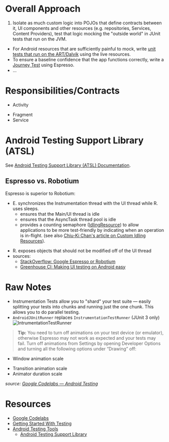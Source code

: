 
# Overall Approach

1. Isolate as much custom logic into POJOs that define contracts between it, UI components and other resources (e.g. repositories, Services, Content Providers), test that logic mocking the "outside world" in JUnit tests that run on the JVM.
-  For Android resources that are sufficiently painful to mock, write [unit tests that run on the ART/Dalvik](https://github.com/googlesamples/android-testing/tree/master/unit/BasicUnitAndroidTest) using the live resources.
-  To ensure a baseline confidence that the app functions correctly, write a [Journey Test](http://martinfowler.com/bliki/UserJourneyTest.html) using Espresso.
-  ...

# Responsibilities/Contracts

* Activity
- Fragment
- Service


# Android Testing Support Library (ATSL)

See [Android Testing Support Library (ATSL) Documentation](https://google.github.io/android-testing-support-library/docs/index.html).


## Espresso vs. Robotium

Espresso is superior to Robotium:
* E. synchronizes the Instrumentation thread with the UI thread while R. uses sleeps.
  * ensures that the Main/UI thread is idle
  - ensures that the AsyncTask thread pool is idle
  - provides a counting semaphore ([IdlingResource](https://developer.android.com/reference/android/support/test/espresso/IdlingResource.html)) to allow applications to be more test-friendly by indicating when an operation is in-flight. (see also [Chiu-Ki Chan's article on Custom Idling Resources](http://blog.sqisland.com/2015/04/espresso-custom-idling-resource.html)).
- R. exposes objects that should not be modified off of the UI thread
- sources:
    * [StackOverflow: Google Espresso or Robotium](http://stackoverflow.com/questions/20046021/google-espresso-or-robotium)
    * [Greenhouse CI: Making UI testing on Android easy](http://blog.greenhouseci.com/greenhouse/update/robotium-and-espresso/)


# Raw Notes

* Instrumentation Tests allow you to "shard" your test suite — easily splitting your tests into chunks and running just the one chunk.  This allows you to do parallel testing.
* `AndroidJUnitRunner` replaces `InstrumentationTestRunner` (JUnit 3 only)
  ![IntrumentationTestRunner](https://developer.android.com/images/testing/test_framework.png)

> **Tip:**
 You need to turn off animations on your test device (or emulator), otherwise Espresso may not work as expected and your tests may fail.  Turn off animations from Settings by opening Developer Options and turning all the following options under “Drawing” off:
>
* Window animation scale
- Transition animation scale
- Animator duration scale
>
*source: [Google Codelabs — Android Testing](https://codelabs.developers.google.com/codelabs/android-testing/index.html?index=..%2F..%2Findex#6)*

# Resources

* [Google Codelabs](https://codelabs.developers.google.com/?cat=Android)
* [Getting Started With Testing](https://developer.android.com/training/testing/start/index.html)
* [Android Testing Tools](https://developer.android.com/tools/testing/index.html)
  * [Android Testing Support Library](https://developer.android.com/tools/testing-support-library/index.html)
